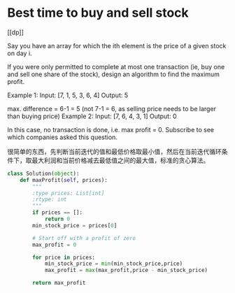 # Best time to buy and sell stock

[[dp]]

Say you have an array for which the ith element is the price of a given stock on day i.

If you were only permitted to complete at most one transaction (ie, buy one and sell one share of the stock), design an algorithm to find the maximum profit.

Example 1:
Input: [7, 1, 5, 3, 6, 4]
Output: 5

max. difference = 6-1 = 5 (not 7-1 = 6, as selling price needs to be larger than buying price)
Example 2:
Input: [7, 6, 4, 3, 1]
Output: 0

In this case, no transaction is done, i.e. max profit = 0.
Subscribe to see which companies asked this question.

很简单的东西，先判断当前迭代的值和最低价格取最小值，然后在当前迭代循环条件下，取最大利润和当前价格减去最低值之间的最大值，标准的贪心算法。

```python
class Solution(object):
    def maxProfit(self, prices):
        """
        :type prices: List[int]
        :rtype: int
        """
        if prices == []:
            return 0
        min_stock_price = prices[0]

        # Start off with a profit of zero
        max_profit = 0

        for price in prices:
            min_stock_price = min(min_stock_price,price)
            max_profit = max(max_profit,price - min_stock_price)

        return max_profit
```
